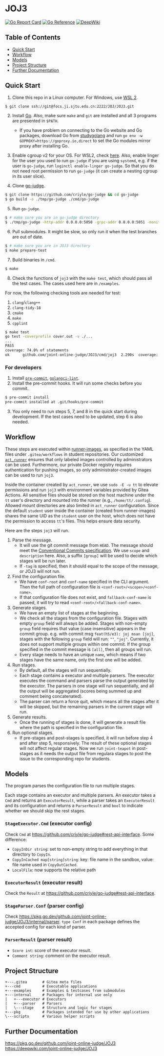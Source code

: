 # JOJ3

[![Go Report Card](https://goreportcard.com/badge/github.com/joint-online-judge/JOJ3)](https://goreportcard.com/report/github.com/joint-online-judge/JOJ3)
[![Go Reference](https://pkg.go.dev/badge/github.com/joint-online-judge/JOJ3.svg)](https://pkg.go.dev/github.com/joint-online-judge/JOJ3)
[![DeepWiki](https://img.shields.io/badge/DeepWiki-joint--online--judge%2FJOJ3-blue.svg)](https://deepwiki.com/joint-online-judge/JOJ3)

## Table of Contents

- [Quick Start](#quick-start)
- [Workflow](#workflow)
- [Models](#models)
- [Project Structure](#project-structure)
- [Further Documentation](#further-documentation)


## Quick Start

1. Clone this repo in a Linux computer. For Windows, use [WSL 2](https://learn.microsoft.com/en-us/windows/wsl/install).

```bash
$ git clone ssh://git@focs.ji.sjtu.edu.cn:2222/JOJ/JOJ3.git
```

2. Install [Go](https://go.dev/doc/install). Also, make sure `make` and `git` are installed and all 3 programs are presented in `$PATH`.

    - If you have problem on connecting to the Go website and Go packages, download Go from [studygolang](https://studygolang.com/dl) and run `go env -w GOPROXY=https://goproxy.io,direct` to set the Go modules mirror proxy after installing Go.

3. Enable cgroup v2 for your OS. For WSL2, check [here](https://stackoverflow.com/a/73376219/13724598). Also, enable linger for the user you used to run `go-judge` if you are using `systemd`, e.g. if the user is `go-judge`, run `loginctl enable-linger go-judge`. So that you do not need root permission to run `go-judge` (it can create a nesting cgroup in its user slice).

4. Clone [go-judge](https://github.com/criyle/go-judge).

```bash
$ git clone https://github.com/criyle/go-judge && cd go-judge
$ go build -o ./tmp/go-judge ./cmd/go-judge
```

5. Run `go-judge`.

```bash
$ # make sure you are in go-judge directory
$ ./tmp/go-judge -http-addr 0.0.0.0:5050 -grpc-addr 0.0.0.0:5051 -monitor-addr 0.0.0.0:5052 -enable-grpc -enable-debug -enable-metrics
```

6. Pull submodules. It might be slow, so only run it when the test branches are out of date.

```bash
$ # make sure you are in JOJ3 directory
$ make prepare-test
```

7. Build binaries in `/cmd`.

```bash
$ make
```

8. Check the functions of `joj3` with the `make test`, which should pass all the test cases. The cases used here are in `/examples`.

For now, the following checking tools are needed for test:

1. `clang`/`clang++`
2. `clang-tidy-18`
3. `cmake`
4. `make`
5. `cpplint`

```bash
$ make test
go test -coverprofile cover.out -v ./...
...
PASS
coverage: 74.0% of statements
ok      github.com/joint-online-judge/JOJ3/cmd/joj3  2.290s  coverage: 74.0% of statements
```

### For developers

1. Install [`pre-commit`](https://pre-commit.com/), [`golangci-lint`](https://golangci-lint.run).
2. Install the pre-commit hooks. It will run some checks before you commit.

```bash
$ pre-commit install
pre-commit installed at .git/hooks/pre-commit
```

3. You only need to run steps 5, 7, and 8 in the quick start during development. If the test cases need to be updated, step 6 is also needed.

## Workflow

These steps are executed within [runner-images](https://focs.ji.sjtu.edu.cn/git/JOJ/runner-images), as specified in the YAML files under `.gitea/workflows` in student repositories. Our customized [`act_runner`](https://github.com/focs-gitea/act_runner) ensures that only labeled images controlled by administrators can be used. Furthermore, our private Docker registry requires authentication for pushing images, so only administrator-created images can be used to run `joj3`.

Inside the container created by `act_runner`, we use `sudo -E -u tt` to elevate permissions and run `joj3` with environment variables provided by Gitea Actions. All sensitive files should be stored on the host machine under the `tt` user's directory and mounted into the runner (e.g., `/home/tt/.config`). Allowed mount directories are also limited in `act_runner` configuration. Since the default `student` user inside the container (created from runner-images) shares the same UID as the `student` user on the host, which does not have the permission to access `tt`'s files. This helps ensure data security.

Here are the steps `joj3` will run.

1. Parse the message.
    - It will use the git commit message from `HEAD`. The message should meet the [Conventional Commits specification](https://www.conventionalcommits.org/). We use `scope` and `description` here. Also, a suffix `[group]` will be used to decide which stages will be run later.
    - If `-tag` is specified, then it should equal to the scope of the message, or JOJ3 will not run.
2. Find the configuration file.
    - We have `conf-root` and `conf-name` specified in the CLI argument. Then the full path of configuration file is `<conf-root>/<scope>/<conf-name>`.
    - If that configuration file does not exist, and `fallback-conf-name` is passed, it will try to read `<conf-root>/<fallback-conf-name>`.
3. Generate stages.
    - We have an empty list of stages at the beginning.
    - We check all the stages from the configuration file. Stages with empty `group` field will always be added. Stages with non-empty `group` field requires that value (case insensitive) appears in the commit group. e.g. with commit msg `feat(h5/e3): joj msan [joj]`, stages with the following `group` field will run: `""`, `"joj"`. Currently, it does not support multiple groups within one commit. If the group specified in the commit message is `[all]`, then all groups will run.
    - Every stage needs to have an unique `name`, which means if two stages have the same name, only the first one will be added.
4. Run stages.
    - By default, all the stages will run sequentially.
    - Each stage contains a executor and multiple parsers. The executor executes the command and parsers parse the output generated by the executor. The parsers in one stage will run sequentially, and all the output will be aggregated (scores being summed up and comment being concatenated).
    - The parser can return a force quit, which means all the stages after it will be skipped, but the remaining parsers in the current stage will run.
5. Generate results.
    - Once the running of stages is done, it will generate a result file where the path is specified in the configuration file.
6. Run optional stages.
    - If pre-stages and post-stages is specified, it will run before step 4 and after step 5, responsively. The result of these optional stages will not affect regular stages. Now we run `joint-teapot` in post-stages as it needs the output file from regulara stages to post the issue to the corresponding repo for students.

## Models

The program parses the configuration file to run multiple stages.

Each stage contains an executor and multiple parsers. An executor takes a `Cmd` and returns an `ExecutorResult`, while a parser takes an `ExecutorResult` and its configuration and returns a `ParserResult` and `bool` to indicate whether we should skip the rest stages.

### `StageExecutor.Cmd` (executor config)

Check `Cmd` at <https://github.com/criyle/go-judge#rest-api-interface>.
Some difference:

-   `CopyInDir string`: set to non-empty string to add everything in that directory to `CopyIn`.
-   `CopyInCached map[string]string`: key: file name in the sandbox, value: file name used in `CopyOutCached`.
-   `LocalFile`: now supports the relative path

### `ExecutorResult` (executor result)

Check the `Result` at <https://github.com/criyle/go-judge#rest-api-interface>.

### `StageParser.Conf` (parser config)

Check <https://pkg.go.dev/github.com/joint-online-judge/JOJ3/internal/parser>. `type Conf` in each package defines the accepted config for each kind of parser.

### `ParserResult` (parser result)

-   `Score int`: score of the executor result.
-   `Comment string`: comment on the executor result.

## Project Structure

```
+---.gitea       # Gitea meta files
+---cmd          # Executable applications
+---examples     # Examples & testcases from submodules
+---internal     # Packages for internal use only
|   +---executor # Executors
|   +---parser   # Parsers
|   \---stage    # Structure and logic for stages
+---pkg          # Packages intended for use by other applications
\---scripts      # Various helper scripts
```

## Further Documentation

<https://pkg.go.dev/github.com/joint-online-judge/JOJ3>
<https://deepwiki.com/joint-online-judge/JOJ3>
